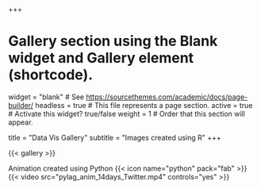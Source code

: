 +++
# Gallery section using the Blank widget and Gallery element (shortcode).
widget = "blank"  # See https://sourcethemes.com/academic/docs/page-builder/
headless = true  # This file represents a page section.
active = true  # Activate this widget? true/false
weight = 1  # Order that this section will appear.

title = "Data Vis Gallery"
subtitle = "Images created using R"
+++

{{< gallery >}}

Animation created using Python {{< icon name="python" pack="fab" >}}
{{< video src="pylag_anim_14days_Twitter.mp4" controls="yes" >}}